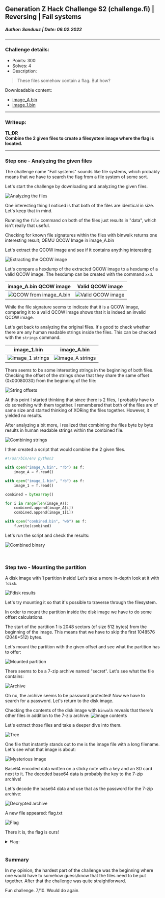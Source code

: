 ## Generation Z Hack Challenge S2 (challenge.fi) | Reversing | Fail systems
##### Author: Sanduuz | Date: 06.02.2022
---
### Challenge details:
* Points: 300
* Solves: 4
* Description:

> These files somehow contain a flag. But how?

Downloadable content:

* [image_A.bin](https://challenge.fi/files/55c52b4b7b3c9ddd45aff700cd28bb0b/image_A.bin)
* [image_1.bin](https://challenge.fi/files/479f9ecd483a0764c5df7c3520a41560/image_1.bin)

---

### Writeup:

**TL;DR**\
**Combine the 2 given files to create a filesystem image where the flag is located.**

---

### Step one - Analyzing the given files

The challenge name "Fail systems" sounds like file systems, which probably means that we have to search the flag from a file system of some sort.

Let's start the challenge by downloading and analyzing the given files.

![Analyzing the files](./attachments/image_analysis.png)

One interesting thing I noticed is that both of the files are identical in size. Let's keep that in mind.

Running the `file` command on both of the files just results in "data", which isn't really that useful.

Checking for known file signatures within the files with binwalk returns one interesting result; QEMU QCOW Image in image_A.bin

Let's extract the QCOW image and see if it contains anything interesting:

![Extracting the QCOW image](./attachments/extracting_qcow.png)

Let's compare a hexdump of the extracted QCOW image to a hexdump of a valid QCOW image. The hexdump can be created with the command `xxd`.

image_A.bin QCOW image | Valid QCOW image
:---------------------:|:---------------:
![QCOW from image_A.bin](./attachments/image_A_qcow.png) | ![Valid QCOW image](./attachments/real_qcow.png)

While the file signature seems to indicate that it is a QCOW image, comparing it to a valid QCOW image shows that it is indeed an invalid QCOW image.

Let's get back to analyzing the original files. It's good to check whether there are any human readable strings inside the files. This can be checked with the `strings` command.

image_1.bin | image_A.bin
:----------:|:----------:
![image_1 strings](./attachments/image_1_strings.png) | ![image_A strings](./attachments/image_A_strings.png)

There seems to be some interesting strings in the beginning of both files. Checking the offset of the strings show that they share the same offset (0x00080030) from the beginning of the file:

![String offsets](./attachments/string_offsets.png)

At this point I started thinking that since there is 2 files, I probably have to do something with them together. I remembered that both of the files are of same size and started thinking of XORing the files together. However, it yielded no results.

After analyzing a bit more, I realized that combining the files byte by byte results in human readable strings within the combined file.

![Combining strings](./attachments/combine_strings.png)

I then created a script that would combine the 2 given files.

```python
#!/usr/bin/env python3

with open("image_A.bin", "rb") as f:
    image_A = f.read()

with open("image_1.bin", "rb") as f:
    image_1 = f.read()

combined = bytearray()

for i in range(len(image_A)):
    combined.append(image_A[i])
    combined.append(image_1[i])

with open("combined.bin", "wb") as f:
    f.write(combined)
```

Let's run the script and check the results:

![Combined binary](./attachments/combined_binary.png)

<br />

### Step two - Mounting the partition

A disk image with 1 partition inside! Let's take a more in-depth look at it with `fdisk`.

![Fdisk results](./attachments/fdisk_combined.png)

Let's try mounting it so that it's possible to traverse through the filesystem.

In order to mount the partition inside the disk image we have to do some offset calculations.

The start of the partition 1 is 2048 sectors (of size 512 bytes) from the beginning of the image. This means that we have to skip the first 1048576 (2048\*512) bytes.

Let's mount the partition with the given offset and see what the partition has to offer:

![Mounted partition](./attachments/mounted_partition.png)

There seems to be a 7-zip archive named "secret". Let's see what the file contains:

![Archive](./attachments/archive.png)

Oh no, the archive seems to be password protected! Now we have to search for a password. Let's return to the disk image.

Checking the contents of the disk image with `binwalk` reveals that there's other files in addition to the 7-zip archive:
![Image contents](./attachments/image_contents.png)

Let's extract those files and take a deeper dive into them.

![Tree](./attachments/tree.png)

One file that instantly stands out to me is the image file with a long filename. Let's see what that image is about:

![Mysterious image](./attachments/mysterious_image.png)

Base64 encoded data written on a sticky note with a key and an SD card next to it. The decoded base64 data is probably the key to the 7-zip archive!

Let's decode the base64 data and use that as the password for the 7-zip archive:

![Decrypted archive](./attachments/decrypted_archive.png)

A new file appeared: flag.txt

![Flag](./attachments/flag.txt.png)

There it is, the flag is ours!

<details>
    <summary>Flag:</summary>
    
    GENZ{NBI-FINLAND}
</details>

<br />

### Summary

In my opinion, the hardest part of the challenge was the beginning where one would have to somehow guess/know that the files need to be put together. After that the challenge was quite straightforward.

Fun challenge. 7/10. Would do again.